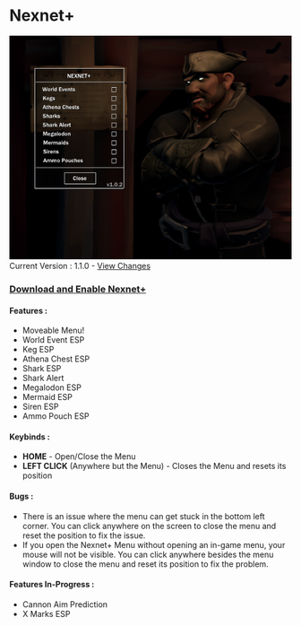 # Nexnet+ 

![alt text](https://github.com/Izoee/NexnetPlus/blob/main/NexnetPlusDisplay.png?raw=true)  
Current Version : 1.1.0 - [View Changes](https://github.com/Izoee/NexnetPlus/blob/main/changelog.md)
### [Download and Enable Nexnet+](https://github.com/Izoee/NexnetPlus/blob/main/EnableNexnetPlus.md)

#### Features :
- Moveable Menu!
- World Event ESP
- Keg ESP
- Athena Chest ESP
- Shark ESP
- Shark Alert
- Megalodon ESP
- Mermaid ESP
- Siren ESP
- Ammo Pouch ESP
  
#### Keybinds :
- **HOME** - Open/Close the Menu  
- **LEFT CLICK** (Anywhere but the Menu) - Closes the Menu and resets its position  

#### Bugs :  
- There is an issue where the menu can get stuck in the bottom left corner. You can click anywhere on the screen to close the menu and reset the position to fix the issue. 
- If you open the Nexnet+ Menu without opening an in-game menu, your mouse will not be visible. You can click anywhere besides the menu window to close the menu and reset its position to fix the problem.  
#### Features In-Progress :
  - Cannon Aim Prediction
  - X Marks ESP
